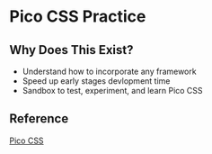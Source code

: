 # Pico CSS Practice

## Why Does This Exist?
* Understand how to incorporate any framework
* Speed up early stages devlopment time
* Sandbox to test, experiment, and learn Pico CSS

## Reference
[Pico CSS](https://picocss.com/)
